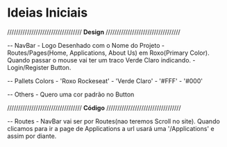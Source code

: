 # Ideias Iniciais


////////////////////////////////// __Design__ //////////////////////////////////

 -- NavBar
    - Logo Desenhado com o Nome do Projeto
    - Routes/Pages(Home, Applications, About Us) em Roxo(Primary Color).
      Quando passar o mouse vai ter um traco Verde Claro indicando.
    - Login/Register Button.

 -- Pallets Colors
    - 'Roxo Rockeseat'
    - 'Verde Claro'
    - '#FFF'
    - '#000'

 -- Others
    - Quero uma cor padrão no Button

////////////////////////////////// __Código__ //////////////////////////////////

 -- Routes
    - NavBar vai ser por Routes(nao teremos Scroll no site). Quando clicamos para
      ir a page de Applications a url usará uma '/Applications' e assim por diante.